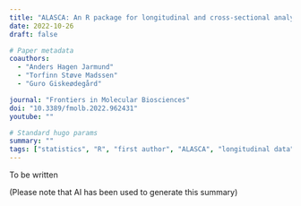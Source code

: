```yaml
---
title: "ALASCA: An R package for longitudinal and cross-sectional analysis of multivariate data by ASCA-based methods"
date: 2022-10-26
draft: false

# Paper metadata
coauthors:
  - "Anders Hagen Jarmund"
  - "Torfinn Støve Madssen"
  - "Guro Giskeødegård"

journal: "Frontiers in Molecular Biosciences"
doi: "10.3389/fmolb.2022.962431"
youtube: ""

# Standard hugo params
summary: ""
tags: ["statistics", "R", "first author", "ALASCA", "longitudinal data"]
---
```


To be written

(Please note that AI has been used to generate this summary)